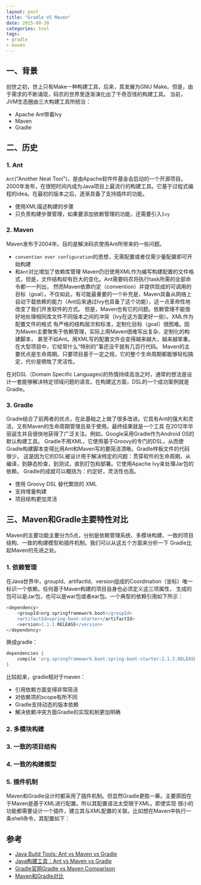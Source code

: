 ```yaml
---
layout: post
title: "Gradle VS Maven"
date: 2015-08-30
categories: tool
tags: 
- gradle
- maven
---
```


## 一、背景
创世之初，世上只有Make一种构建工具，后来，其发展为GNU Make。但是，由于需求的不断涌现，码农的世界里逐渐演化出了千奇百怪的构建工具。
当前，JVM生态圈由三大构建工具所统治：
* Apache Ant带着Ivy
* Maven
* Gradle

## 二、历史

### 1. Ant
`Ant`("Another Neat Tool")，是由Apache软件件基金会启动的一个开源项目。
2000年发布，在很短时间内成为Java项目上最流行的构建工具。它基于过程式编程的idea。在最初的版本之后，逐渐具备了支持插件的功能。
* 使用XML描述构建的步骤
* 只负责构建步骤管理，如果要添加依赖管理的功能，还需要引入`Ivy`

### 2. Maven
Maven发布于2004年。目的是解决码农使用Ant所带来的一些问题。

* `convention over configuration`的思想，无需配置或者仅需少量配置即可开始构建
* 和`Ant`对比增加了依赖库管理
Maven仍旧使用XML作为编写构建配置的文件格式，但是，文件结构却有巨大的变化。Ant需要码农将执行task所需的全部命令都一一列出，
然而Maven依靠约定（convention）并提供现成的可调用的目标（goal）。不仅如此，有可能最重要的一个补充是，Maven具备从网络上
自动下载依赖的能力（Ant后来通过Ivy也具备了这个功能），这一点革命性地改变了我们开发软件的方式。
但是，Maven也有它的问题。依赖管理不能很好地处理相同库文件不同版本之间的冲突（Ivy在这方面更好一些）。XML作为配置文件的格式
有严格的结构层次和标准，定制化目标（goal）很困难。因为Maven主要聚焦于依赖管理，实际上用Maven很难写出复杂、定制化的构建脚本，
甚至不如Ant。用XML写的配置文件会变得越来越大，越来越笨重。在大型项目中，它经常什么“特别的”事还没干就有几百行代码。
Maven的主要优点是生命周期。只要项目基于一定之规，它的整个生命周期都能够轻松搞定，代价是牺牲了灵活性。

在对DSL（Domain Specific Languages)的热情持续高涨之时，通常的想法是设计一套能够解决特定领域问题的语言。在构建这方面，DSL的一个成功案例就是Gradle。

### 3. Gradle
Gradle结合了前两者的优点，在此基础之上做了很多改进。它具有Ant的强大和灵活，又有Maven的生命周期管理且易于使用。最终结果就是一个工具
在2012年华丽诞生并且很快地获得了广泛关注。例如，Google采用Gradle作为Android OS的默认构建工具。
Gradle不用XML，它使用基于Groovy的专门的DSL，从而使Gradle构建脚本变得比用Ant和Maven写的要简洁清晰。Gradle样板文件的代码很少，
这是因为它的DSL被设计用于解决特定的问题：贯穿软件的生命周期，从编译，到静态检查，到测试，直到打包和部署。它使用Apache Ivy来处理Jar包的依赖。
Gradle的成就可以概括为：约定好，灵活性也高。
* 使用 Groovy DSL 替代繁琐的 XML
* 支持增量构建
* 项目结构更加灵活

## 三、Maven和Gradle主要特性对比

Maven的主要功能主要分为5点，分别是依赖管理系统、多模块构建、一致的项目结构、一致的构建模型和插件机制。我们可以从这五个方面来分析一下
Gradle比起Maven的先进之处。

### 1. 依赖管理
在Java世界中，groupId、artifactId、version组成的Coordination（坐标）唯一标识一个依赖。任何基于Maven构建的项目自身也必须定义这三项属性，
生成的包可以是Jar包，也可以是war包或者ear包。一个典型的依赖引用如下所示：
```groovy
<dependency>
    <groupId>org.springframework.boot</groupId>
    <artifactId>spring-boot-starter</artifactId>
    <version>2.1.3.RELEASE</version>
</dependency>
```
换成gradle：
```groovy
dependencies {
    compile 'org.springframework.boot:spring-boot-starter:2.1.3.RELEASE'
}
```

比较起来，gradle相对于maven：
* 引用依赖方面变得非常简洁
* 对依赖项的scope有所不同
* Gradle支持动态的版本依赖
* 解决依赖冲突方面Gradle的实现机制更加明确


### 2. 多模块构建


### 3. 一致的项目结构


### 4. 一致的构建模型

### 5. 插件机制
Maven和Gradle设计时都采用了插件机制。但显然Gradle更胜一筹。主要原因在于Maven是基于XML进行配置。所以其配置语法太受限于XML。即使实现
很小的功能都需要设计一个插件，建立其与XML配置的关联。比如想在Maven中执行一条shell命令，其配置如下：



## 参考
* [Java Build Tools: Ant vs Maven vs Gradle](http://technologyconversations.com/2014/06/18/build-tools/)
* [Java构建工具：Ant vs Maven vs Gradle](https://blog.csdn.net/napolunyishi/article/details/39345995)
* [Gradle官网Gradle vs Maven Comparison](https://gradle.org/maven-vs-gradle/)
* [Maven和Gradle对比](http://www.huangbowen.net/blog/2016/02/23/gradle-vs-maven/)
